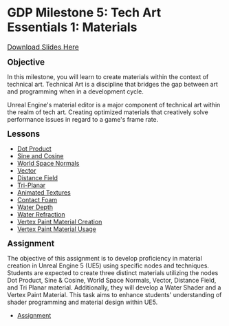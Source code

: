 # GDP Milestone 5: Tech Art Essentials 1: Materials

<p><a class="inline_disabled" href="https://docs.google.com/presentation/d/1eEKZq5-p1BKwtSvVLIp-_yvfe14i9gnacT065RgTL-8/edit?usp=sharing" target="_blank"><span style="font-size: 12pt;">Download Slides Here</span></a></p>
<p><span style="font-size: 14pt;"><strong>Objective</strong></span></p>
<p>In this milestone, you will learn to create materials within the context of technical art. Technical Art is a discipline that bridges the gap between art and programming when in a development cycle.&nbsp;</p>
<p>Unreal Engine's material editor is a major component of technical art within the realm of tech art. Creating optimized materials that creatively solve performance issues in regard to a game's frame rate.&nbsp;</p>
<p><strong><span style="font-size: 14pt;">Lessons</span></strong></p>
<ul>
<li><a title="Dot Product" href="https://vertexschool.instructure.com/courses/462/pages/dot-product" data-api-endpoint="https://vertexschool.instructure.com/api/v1/courses/462/pages/dot-product" data-api-returntype="Page">Dot Product</a></li>
<li><a title="Sine &amp; Cosine" href="https://vertexschool.instructure.com/courses/462/pages/sine-and-cosine" data-api-endpoint="https://vertexschool.instructure.com/api/v1/courses/462/pages/sine-and-cosine" data-api-returntype="Page">Sine and Cosine</a></li>
<li><a title="World Space Normal" href="https://vertexschool.instructure.com/courses/462/pages/world-space-normal" data-api-endpoint="https://vertexschool.instructure.com/api/v1/courses/462/pages/world-space-normal" data-api-returntype="Page">World Space Normals</a></li>
<li><a title="Vector" href="https://vertexschool.instructure.com/courses/462/pages/vector" data-api-endpoint="https://vertexschool.instructure.com/api/v1/courses/462/pages/vector" data-api-returntype="Page">Vector</a></li>
<li><a title="Distance Field" href="https://vertexschool.instructure.com/courses/462/pages/distance-field" data-api-endpoint="https://vertexschool.instructure.com/api/v1/courses/462/pages/distance-field" data-api-returntype="Page">Distance Field</a></li>
<li><a title="Tri-Planar" href="https://vertexschool.instructure.com/courses/462/pages/tri-planar" data-api-endpoint="https://vertexschool.instructure.com/api/v1/courses/462/pages/tri-planar" data-api-returntype="Page">Tri-Planar</a></li>
<li><a title="Animated textures" href="https://vertexschool.instructure.com/courses/462/pages/animated-textures" data-api-endpoint="https://vertexschool.instructure.com/api/v1/courses/462/pages/animated-textures" data-api-returntype="Page">Animated Textures</a></li>
<li><a title="Contact Foam" href="https://vertexschool.instructure.com/courses/462/pages/contact-foam" data-api-endpoint="https://vertexschool.instructure.com/api/v1/courses/462/pages/contact-foam" data-api-returntype="Page">Contact Foam</a></li>
<li><a title="Water Depth" href="https://vertexschool.instructure.com/courses/462/pages/water-depth" data-api-endpoint="https://vertexschool.instructure.com/api/v1/courses/462/pages/water-depth" data-api-returntype="Page">Water Depth</a></li>
<li><a title="Water Refraction " href="https://vertexschool.instructure.com/courses/462/pages/water-refraction" data-api-endpoint="https://vertexschool.instructure.com/api/v1/courses/462/pages/water-refraction" data-api-returntype="Page">Water Refraction</a></li>
<li><a title="Vertex Paint Material Creation" href="https://vertexschool.instructure.com/courses/462/pages/vertex-paint-material-creation" data-course-type="wikiPages" data-published="false" data-api-endpoint="https://vertexschool.instructure.com/api/v1/courses/462/pages/vertex-paint-material-creation" data-api-returntype="Page">Vertex Paint Material Creation</a></li>
<li><a title="Vertex Paint Material Usage" href="https://vertexschool.instructure.com/courses/462/pages/vertex-paint-material-usage" data-course-type="wikiPages" data-published="false" data-api-endpoint="https://vertexschool.instructure.com/api/v1/courses/462/pages/vertex-paint-material-usage" data-api-returntype="Page">Vertex Paint Material Usage</a></li>
</ul>
<p><span style="font-size: 14pt;"><strong>Assignment</strong></span></p>
<p><span>The objective of this assignment is to develop proficiency in material creation in Unreal Engine 5 (UE5) using specific nodes and techniques. Students are expected to create three distinct materials utilizing the nodes Dot Product, Sine &amp; Cosine, World Space Normals, Vector, Distance Field, and Tri Planar material. Additionally, they will develop a Water Shader and a Vertex Paint Material. This task aims to enhance students' understanding of shader programming and material design within UE5.</span></p>
<ul>
<li><a title="Assignment 05: Tech Art: Material Creation" href="https://vertexschool.instructure.com/courses/462/assignments/3193" data-course-type="assignments" data-published="false" data-api-endpoint="https://vertexschool.instructure.com/api/v1/courses/462/assignments/3193" data-api-returntype="Assignment"><span>Assignment</span></a></li>
</ul>
<p>&nbsp;</p>